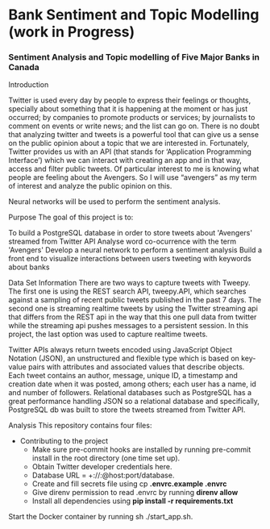 # Bank Sentiment and Topic Modelling  (work in Progress)
### Sentiment Analysis and Topic modelling of Five Major Banks in Canada ###

Introduction

Twitter is used every day by people to express their feelings or thoughts, specially about something that it is happening at the moment or has just occurred; by companies to promote products or services; by journalists to comment on events or write news; and the list can go on. There is no doubt that analyzing twitter and tweets is a powerful tool that can give us a sense on the public opinion about a topic that we are interested in. Fortunately, Twitter provides us with an API (that stands for ‘Application Programming Interface’) which we can interact with creating an app and in that way, access and filter public tweets. Of particular interest to me is knowing what people are feeling about the Avengers. So I will use “avengers” as my term of interest and analyze the public opinion on this.

Neural networks will be used to perform the sentiment analysis. 

Purpose
The goal of this project is to:

To build a PostgreSQL database in order to store tweets about 'Avengers' streamed from Twitter API
Analyse word co-ocurrence with the term 'Avengers'
Develop a neural network to perform a sentiment analysis
Build a front end to visualize interactions between users tweeting with keywords about banks

Data Set Information
There are two ways to capture tweets with Tweepy. The first one is using the REST search API, tweepy.API, which searches against a sampling of recent public tweets published in the past 7 days. The second one is streaming realtime tweets by using the Twitter streaming api that differs from the REST api in the way that this one pull data from twitter while the streaming api pushes messages to a persistent session. In this project, the last option was used to capture realtime tweets.

Twitter APIs always return tweets encoded using JavaScript Object Notation (JSON), an unstructured and flexible type which is based on key-value pairs with attributes and associated values that describe objects. Each tweet contains an author, message, unique ID, a timestamp and creation date when it was posted, among others; each user has a name, id and number of followers. Relational databases such as PostgreSQL has a great performance handling JSON so a relational database and specifically, PostgreSQL db was built to store the tweets streamed from Twitter API.

Analysis
This repository contains four files:



























* Contributing to the project
	* Make sure pre-commit hooks are installed by running pre-commit install in the root directory (one time set up).
	* Obtain Twitter developer credentials here.
	* Database URL = <dialect>+<driver>://<user>:<password>@host:port/database.
	* Create and fill secrets file using cp **.envrc.example .envrc**
	* Give direnv permission to read .envrc by running **direnv allow**
	* Install all dependencies using **pip install -r requirements.txt**
	
Start the Docker container by running sh ./start_app.sh.
